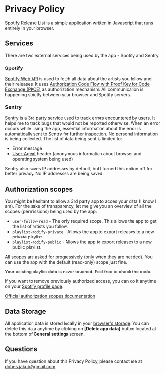 # Privacy Policy

Spotify Release List is a simple application written in Javascript that runs entirely in your browser.

## Services

There are two external services being used by the app - Spotify and Sentry.

### Spotify

[Spotify Web API](https://developer.spotify.com/documentation/web-api/) is used to fetch all data about the artists you follow and their releases. It uses [Authorization Code Flow with Proof Key for Code Exchange (PKCE)](https://developer.spotify.com/documentation/general/guides/authorization/code-flow/) as authorization mechanism. All communication is happening strictly between your browser and Spotify servers.

### Sentry

[Sentry](https://sentry.io/) is a 3rd party service used to track errors encountered by users. It helps me to track bugs that would not be reported otherwise. When an error occurs while using the app, essential information about the error is automatically sent to Sentry for further inspection. No personal information is being collected. The list of data being sent is limited to:

- Error message
- [User-Agent](https://developer.mozilla.org/en-US/docs/Web/HTTP/Headers/User-Agent) header (anonymous information about browser and operating system being used)

Sentry also saves IP addresses by default, but I turned this option off for better privacy. No IP addresses are being saved.

## Authorization scopes

You might be hesitant to allow a 3rd party app to acces your data (I know I am). For the sake of transparency, let me give you an overview of all the scopes (permissions) being used by the app:

- `user-follow-read` - The only required scope. This allows the app to get the list of artists you follow.
- `playlist-modify-private` - Allows the app to export releases to a new private playlist.
- `playlist-modify-public` - Allows the app to export releases to a new public playlist.

All scopes are asked for progressively (only when they are needed). You can use the app with the default (read-only) scope just fine.

Your existing playlist data is never touched. Feel free to check the code.

If you want to remove previously authorized access, you can do it anytime on your [Spotify profile page](https://spotify.com/account/apps).

[Official authorization scopes documentation](https://developer.spotify.com/documentation/general/guides/scopes)

## Data Storage

All application data is stored locally in your [browser's storage](https://github.com/localForage/localForage). You can delete this data anytime by clicking on **[Delete app data]** button located at the bottom of **General settings** screen.

## Questions

If you have question about this Privacy Policy, please contact me at dobes.jakub@gmail.com
